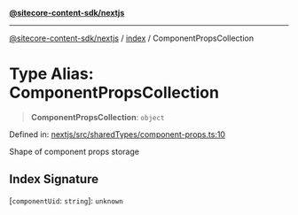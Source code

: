 [**@sitecore-content-sdk/nextjs**](../../README.md)

***

[@sitecore-content-sdk/nextjs](../../README.md) / [index](../README.md) / ComponentPropsCollection

# Type Alias: ComponentPropsCollection

> **ComponentPropsCollection**: `object`

Defined in: [nextjs/src/sharedTypes/component-props.ts:10](https://github.com/Sitecore/content-sdk/blob/7431276a7299d7d9f331859c62da70341d8eed40/packages/nextjs/src/sharedTypes/component-props.ts#L10)

Shape of component props storage

## Index Signature

\[`componentUid`: `string`\]: `unknown`
